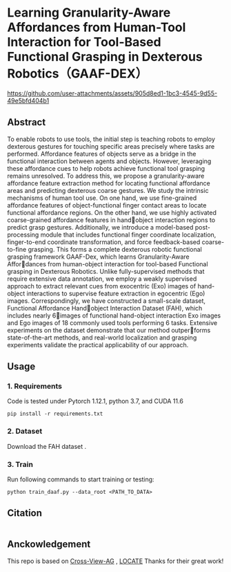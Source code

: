 # Learning Granularity-Aware Affordances from Human-Tool Interaction for Tool-Based Functional Grasping in Dexterous Robotics（GAAF-DEX）

<!-- [![arXiv](https://img.shields.io/badge/arXiv-2303.09665-b31b1b.svg)](https://arxiv.org/abs/2303.09665)
[![GitHub](https://img.shields.io/website?label=Project%20Page&up_message=page&url=https://reagan1311.github.io/locate/)](https://reagan1311.github.io/locate/)
[![ ](https://img.shields.io/youtube/views/RLHansdFxII?label=Video&style=flat)](https://www.youtube.com/watch?v=RLHansdFxII)  -->

https://github.com/user-attachments/assets/905d8ed1-1bc3-4545-9d55-49e5bfd404b1

## Abstract

To enable robots to use tools, the initial step is teaching robots to employ dexterous gestures for touching specific areas precisely where tasks are performed. Affordance features of objects serve as a bridge in the functional interaction between agents and objects. However, leveraging these affordance cues to help robots achieve functional tool grasping remains unresolved. To address this, we propose a granularity-aware affordance feature extraction method for locating functional affordance areas and predicting dexterous coarse gestures. We study the intrinsic mechanisms of human tool use. On one hand, we use fine-grained affordance features of object-functional finger contact areas to locate functional affordance regions. On the other hand, we use highly activated coarse-grained affordance features in handobject interaction regions to predict grasp gestures. Additionally, we introduce a model-based post-processing module that includes functional finger coordinate localization, finger-to-end coordinate transformation, and force feedback-based coarse-to-fine grasping. This forms a complete dexterous robotic functional grasping framework GAAF-Dex, which learns Granularity-Aware Affordances from human-object interaction for tool-based Functional grasping in Dexterous Robotics. Unlike fully-supervised methods that require extensive data annotation, we employ a weakly supervised approach to extract relevant cues from exocentric (Exo) images of hand-object interactions to supervise feature extraction in egocentric (Ego) images. Correspondingly, we have constructed a small-scale dataset, Functional Affordance Handobject Interaction Dataset (FAH), which includes nearly 6𝐾images of functional hand-object interaction Exo images and Ego images of 18 commonly used tools performing 6 tasks. Extensive experiments on the dataset demonstrate that our method outperforms state-of-the-art methods, and real-world localization and grasping experiments validate the practical applicability of our approach.

## Usage

### 1. Requirements

Code is tested under Pytorch 1.12.1, python 3.7, and CUDA 11.6

```
pip install -r requirements.txt
```

### 2. Dataset

Download the FAH dataset
.

### 3. Train

Run following commands to start training or testing:

```
python train_daaf.py --data_root <PATH_TO_DATA>
```

## Citation

```

```

## Anckowledgement

This repo is based on [Cross-View-AG](https://github.com/lhc1224/Cross-View-AG)
, [LOCATE](https://github.com/Reagan1311/LOCATE) Thanks for their great work!
